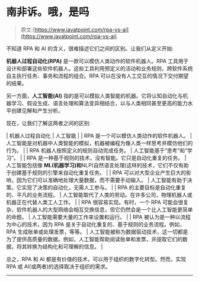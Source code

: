 # 南非诉。哦，是吗

> 原文:[https://www.javatpoint.com/rpa-vs-ai](https://www.javatpoint.com/rpa-vs-ai)

不知道 RPA 和 AI 的含义，很难描述它们之间的区别。让我们从定义开始:

**机器人过程自动化(RPA)** 是一款可以模仿人类动作的软件机器人。RPA 工具用于设计和部署这些软件机器人。这些工具利用预定义的活动和业务规则，跨软件系统自主执行任务、事务和流程的组合。RPA 可以在没有人工交互的情况下交付期望的结果。

另一方面，**人工智能(AI)** 指的是可以模拟人类智能的机器。它将认知自动化与机器学习、假设生成、语言处理和算法变异相结合，以与人类相同甚至更高的能力水平创建见解和产生分析。

现在，让我们了解这两者之间的区别:

| 机器人过程自动化 | 人工智能 |
| RPA 是一个可以模仿人类动作的软件机器人。 | 人工智能是对机器中人类智能的模拟，机器被编程为像人类一样思考并模仿他们的行为。 |
| RPA 机器人按照定义的规则自动完成任务。 | 人工智能基于“思考”和“学习”。 |
| RPA 是一种基于规则的技术，没有智能。它只是自动化重复的任务。 | 人工智能包括像 **ML(机器学习)和**NLP(自然语言处理)这样的技术，它们不仅有助于创建基于规则的引擎来自动化重复任务。 |
| RPA 可以对大型企业产生巨大的影响，因为它们可以准确地处理大量数据，而不需要手动输入。 | 人工智能有助于决策。它实现了决策的自动化，无需人工参与。 |
| RPA 的主要目标是自动化重复的、平凡的业务流程。 | 人工智能取代了人类的劳动。在许多公司，物理机器人或机器正在代替人类工人工作。 |
| RPA 很容易实现。有时，一个 RPA 可能会很复杂，软件机器人的大型网络会相互交换信息，但它仍然会是一个比人工智能更简单的命题。 | 人工智能需要大量的工作来设置和运行。 |
| RPA 被认为是一种以流程为中心的技术，因为 RPA 是关于自动化重复的、基于规则的业务流程。例如，RPA 生成账单或处理发票，等等。 | 人工智能被称为数据驱动技术，这一切都是为了提供高质量的数据。例如，人工智能帮助阅读账单和发票，并提取它们的数据，将其转换为结构化和可理解的信息。 |

总之，RPA 和 AI 都是有价值的技术，可以用于组织的数字化转型。然而，实现 RPA 或 AI(或两者)的选择取决于组织的需求。

* * *